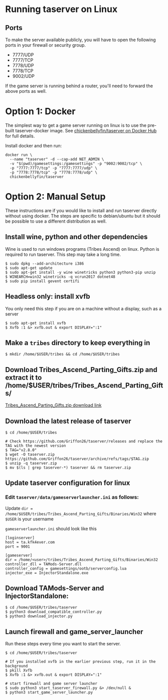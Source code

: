 # Running taserver on Linux

## Ports
To make the server available publicly, you will have to open the following ports in your firewall or security group.

  -   7777/UDP
  -   7777/TCP
  -   7778/UDP
  -   7778/TCP
  -   9002/UDP

If the game server is running behind a router, you'll need to forward the above ports as well.

# Option 1: Docker

The simplest way to get a game server running on linux is to use the pre-built taserver-docker image.
See 
[chickenbellyfin/taserver on Docker Hub](https://hub.docker.com/r/chickenbellyfin/taserver) for full details.

Install docker and then run:
```
docker run \
  --name "taserver" -d --cap-add NET_ADMIN \
  -v "$(pwd)/gamesettings:/gamesettings" -p "9002:9002/tcp" \
  -p "7777:7777/tcp" -p "7777:7777/udp" \
  -p "7778:7778/tcp" -p "7778:7778/udp" \
  chickenbellyfin/taserver
```


# Option 2: Manual Setup

These instructions are if you would like to install and run taserver directly without using docker. The steps are specific to debian/ubuntu but it should be possible to use a different distribution as well.

## Install wine, python and other dependencies
Wine is used to run windows programs (Tribes Ascend) on linux. Python is required to run taserver. This step may take a long time.
```
$ sudo dpkg --add-architecture i386
$ sudo apt-get update
$ sudo apt-get install -y wine winetricks python3 python3-pip unzip
$ WINEARCH=win32 winetricks -q vcrun2017 dotnet48
$ sudo pip install gevent certifi
```

## Headless only: install xvfb
You only need this step if you are on a machine without a display, such as a server

```
$ sudo apt-get install xvfb
$ Xvfb :1 &> xvfb.out & export DISPLAY=":1"
```


## Make a `tribes` directory to keep everything in
```
$ mkdir /home/$USER/tribes && cd /home/$USER/tribes
```

## Download Tribes_Ascend_Parting_Gifts.zip and extract it to /home/$USER/tribes/Tribes_Ascend_Parting_Gifts/
[Tribes_Ascend_Parting_Gifts.zip download link](https://drive.google.com/uc?id=1hsjXFWJ2yvBCPNAy8SxQ2hT3XLIPvsrE&export=download)

## Download the latest release of taserver

```
$ cd /home/$USER/tribes

# Check https://github.com/Griffon26/taserver/releases and replace the TAG with the newest version
$ TAG="v2.8.0"
$ wget -O taserver.zip https://github.com/Griffon26/taserver/archive/refs/tags/$TAG.zip
$ unzip -q taserver.zip
$ mv $(ls | grep taserver-*) taserver && rm taserver.zip
```

## Update taserver configuration for linux

### Edit `taserver/data/gameserverlauncher.ini` as follows:

Update `dir = /home/$USER/tribes/Tribes_Ascend_Parting_Gifts/Binaries/Win32` where `$USER` is your username

`gameserverlauncher.ini` should look like this
```
[loginserver]
host = ta.kfk4ever.com
port = 9001

[gameserver]
dir = /home/<user>/tribes/Tribes_Ascend_Parting_Gifts/Binaries/Win32
controller_dll = TAMods-Server.dll
controller_config = gamesettings/ootb/serverconfig.lua
injector_exe = InjectorStandalone.exe
```


## Download TAMods-Server and InjectorStandalone:

```
$ cd /home/$USER/tribes/taserver
$ python3 download_compatible_controller.py
$ python3 download_injector.py
```

## Launch firewall and game_server_launcher
Run these steps every time you want to start the server.

```
$ cd /home/$USER/tribes/taserver

# If you installed xvfb in the earlier previous step, run it in the background
$ pkill Xvfb
$ Xvfb :1 &> xvfb.out & export DISPLAY=":1"

# start firewall and game server launcher
$ sudo python3 start_taserver_firewall.py &> /dev/null &
$ python3 start_game_server_launcher.py
```


